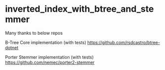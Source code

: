 # inverted_index_with_btree_and_stemmer

Many thanks to below repos 

B-Tree Core implementation (with tests)
https://github.com/rsdcastro/btree-dotnet

Porter Stemmer implementation (with tests)
https://github.com/nemec/porter2-stemmer
